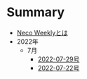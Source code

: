 # Summary

* [Neco Weeklyとは](README.md)
* 2022年
  * 7月
    * [2022-07-29号](2022/07/2022-07-29.md)
    * [2022-07-22号](2022/07/2022-07-22.md)
